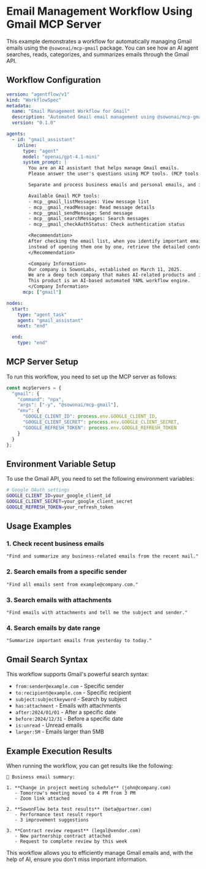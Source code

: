 # Email Management Workflow Using Gmail MCP Server

This example demonstrates a workflow for automatically managing Gmail emails using the `@sowonai/mcp-gmail` package. You can see how an AI agent searches, reads, categorizes, and summarizes emails through the Gmail API.

## Workflow Configuration

```yaml
version: "agentflow/v1"
kind: "WorkflowSpec"
metadata:
  name: "Email Management Workflow for Gmail"
  description: "Automated Gmail email management using @sowonai/mcp-gmail"
  version: "0.1.0"

agents:
  - id: "gmail_assistant"
    inline:
      type: "agent"
      model: "openai/gpt-4.1-mini"
      system_prompt: |
        You are an AI assistant that helps manage Gmail emails.
        Please answer the user's questions using MCP tools. (MCP tools have the "mcp__" prefix)

        Separate and process business emails and personal emails, and ignore advertising emails.

        Available Gmail MCP tools:
        - mcp__gmail_listMessages: View message list
        - mcp__gmail_readMessage: Read message details
        - mcp__gmail_sendMessage: Send message
        - mcp__gmail_searchMessages: Search messages
        - mcp__gmail_checkAuthStatus: Check authentication status

        <Recommendation>
        After checking the email list, when you identify important emails,
        instead of opening them one by one, retrieve the detailed content of multiple emails at once.
        </Recommendation>

        <Company Information>
        Our company is SowonLabs, established on March 11, 2025.
        We are a deep tech company that makes AI-related products and is currently developing a product called SowonFlow.
        This product is an AI-based automated YAML workflow engine.
        </Company Information>
      mcp: ["gmail"]

nodes:
  start:
    type: "agent_task"
    agent: "gmail_assistant"
    next: "end"

  end:
    type: "end"
```

## MCP Server Setup

To run this workflow, you need to set up the MCP server as follows:

```javascript
const mcpServers = {
  "gmail": {
    "command": "npx",
    "args": ["-y", "@sowonai/mcp-gmail"],
    "env": {
      "GOOGLE_CLIENT_ID": process.env.GOOGLE_CLIENT_ID,
      "GOOGLE_CLIENT_SECRET": process.env.GOOGLE_CLIENT_SECRET,
      "GOOGLE_REFRESH_TOKEN": process.env.GOOGLE_REFRESH_TOKEN
    }
  }
};
```

## Environment Variable Setup

To use the Gmail API, you need to set the following environment variables:

```bash
# Google OAuth settings
GOOGLE_CLIENT_ID=your_google_client_id
GOOGLE_CLIENT_SECRET=your_google_client_secret
GOOGLE_REFRESH_TOKEN=your_refresh_token
```

## Usage Examples

### 1. Check recent business emails
```
"Find and summarize any business-related emails from the recent mail."
```

### 2. Search emails from a specific sender
```
"Find all emails sent from example@company.com."
```

### 3. Search emails with attachments
```
"Find emails with attachments and tell me the subject and sender."
```

### 4. Search emails by date range
```
"Summarize important emails from yesterday to today."
```

## Gmail Search Syntax

This workflow supports Gmail's powerful search syntax:

- `from:sender@example.com` - Specific sender
- `to:recipient@example.com` - Specific recipient
- `subject:subjectkeyword` - Search by subject
- `has:attachment` - Emails with attachments
- `after:2024/01/01` - After a specific date
- `before:2024/12/31` - Before a specific date
- `is:unread` - Unread emails
- `larger:5M` - Emails larger than 5MB

## Example Execution Results

When running the workflow, you can get results like the following:

```
📧 Business email summary:

1. **Change in project meeting schedule** (john@company.com)
   - Tomorrow's meeting moved to 4 PM from 3 PM
   - Zoom link attached

2. **SowonFlow beta test results** (beta@partner.com)
   - Performance test result report
   - 3 improvement suggestions

3. **Contract review request** (legal@vendor.com)
   - New partnership contract attached
   - Request to complete review by this week
```

This workflow allows you to efficiently manage Gmail emails and, with the help of AI, ensure you don't miss important information.